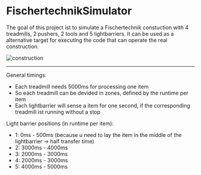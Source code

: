 # FischertechnikSimulator

The goal of this project ist to simulate a Fischertechnik constuction with 4 treadmills, 2 pushers, 2 tools and 5 lightbarriers. It can be used as a alternative target for executing the code that can operate the real construction.

![construction](http://abload.de/img/fischertechnikanlageunuz6.png)

---

General timings:
* Each treadmill needs 5000ms for processing one item
* So each treadmill can be devided in zones, defined by the runtime per item
* Each lightbarrier will sense a item for one second, if the corresponding treadmill ist running without a stop

Light barrier positions (in runtime per item):
* 1: 0ms - 500ms (because u need to lay the item in the middle of the lightbarrier -> half transfer time)
* 2: 3000ms - 4000ms
* 3: 2000ms - 3000ms
* 4: 2000ms - 3000ms
* 5: 4000ms - 5000ms
